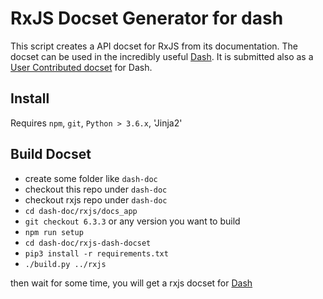 # RxJS Docset Generator for dash

This script creates a API docset for RxJS from its documentation.
The docset can be used in the incredibly useful [Dash](https://kapeli.com/dash).
It is submitted also as a [User Contributed docset](https://github.com/Kapeli/Dash-User-Contributions) for Dash.

## Install

Requires `npm`, `git`, `Python > 3.6.x`, 'Jinja2'


## Build Docset
- create some folder like `dash-doc`
- checkout this repo under `dash-doc`
- checkout rxjs repo under `dash-doc`
- `cd dash-doc/rxjs/docs_app`
- `git checkout 6.3.3` or any version you want to build
- `npm run setup`
- `cd dash-doc/rxjs-dash-docset`
- `pip3 install -r requirements.txt`
- `./build.py ../rxjs`


then wait for some time, you will get a rxjs docset for [Dash](https://kapeli.com/dash)